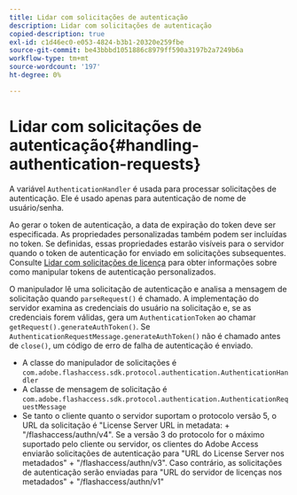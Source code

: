 ```yaml
---
title: Lidar com solicitações de autenticação
description: Lidar com solicitações de autenticação
copied-description: true
exl-id: c1d46ec0-e053-4824-b3b1-20320e259fbe
source-git-commit: be43bbbd1051886c8979ff590a3197b2a7249b6a
workflow-type: tm+mt
source-wordcount: '197'
ht-degree: 0%

---
```


# Lidar com solicitações de autenticação{#handling-authentication-requests}

A variável `AuthenticationHandler` é usada para processar solicitações de autenticação. Ele é usado apenas para autenticação de nome de usuário/senha.

Ao gerar o token de autenticação, a data de expiração do token deve ser especificada. As propriedades personalizadas também podem ser incluídas no token. Se definidas, essas propriedades estarão visíveis para o servidor quando o token de autenticação for enviado em solicitações subsequentes. Consulte [Lidar com solicitações de licença](../../aaxs-protecting-content/content-implementing-the-license-server/content-handling-license-reqs/content-handling-license-reqs.md) para obter informações sobre como manipular tokens de autenticação personalizados.

O manipulador lê uma solicitação de autenticação e analisa a mensagem de solicitação quando `parseRequest()` é chamado. A implementação do servidor examina as credenciais do usuário na solicitação e, se as credenciais forem válidas, gera um `AuthenticationToken` ao chamar `getRequest().generateAuthToken()`. Se `AuthenticationRequestMessage.generateAuthToken()` não é chamado antes de `close()`, um código de erro de falha de autenticação é enviado.

* A classe do manipulador de solicitações é `com.adobe.flashaccess.sdk.protocol.authentication.AuthenticationHandler`
* A classe de mensagem de solicitação é `com.adobe.flashaccess.sdk.protocol.authentication.AuthenticationRequestMessage`
* Se tanto o cliente quanto o servidor suportam o protocolo versão 5, o URL da solicitação é &quot;License Server URL in metadata: + &quot;/flashaccess/authn/v4&quot;. Se a versão 3 do protocolo for o máximo suportado pelo cliente ou servidor, os clientes do Adobe Access enviarão solicitações de autenticação para &quot;URL do License Server nos metadados&quot; + &quot;/flashaccess/authn/v3&quot;. Caso contrário, as solicitações de autenticação serão enviadas para &quot;URL do servidor de licenças nos metadados&quot; + &quot;/flashaccess/authn/v1&quot;
